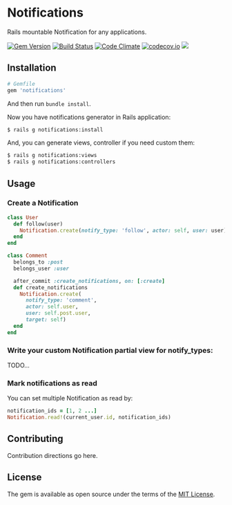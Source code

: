# Notifications

Rails mountable Notification for any applications.

[![Gem Version](https://badge.fury.io/rb/notifications.svg)](https://badge.fury.io/rb/notifications) [![Build Status](https://travis-ci.org/rails-engine/notifications.svg)](https://travis-ci.org/rails-engine/notifications) [![Code Climate](https://codeclimate.com/github/rails-engine/notifications/badges/gpa.svg)](https://codeclimate.com/github/rails-engine/notifications) [![codecov.io](https://codecov.io/github/rails-engine/notifications/coverage.svg?branch=master)](https://codecov.io/github/rails-engine/notifications?branch=master) [![](http://inch-ci.org/github/rails-engine/notifications.svg?branch=master)](http://inch-ci.org/github/rails-engine/notifications?branch=master)

## Installation

```ruby
# Gemfile
gem 'notifications'
```

And then run `bundle install`.

Now you have notifications generator in Rails application:

```bash
$ rails g notifications:install
```

And, you can generate views, controller if you need custom them:

```bash
$ rails g notifications:views
$ rails g notifications:controllers
```

## Usage

### Create a Notification

```ruby
class User
  def follow(user)
    Notification.create(notify_type: 'follow', actor: self, user: user)
  end
end

class Comment
  belongs_to :post
  belongs_user :user

  after_commit :create_notifications, on: [:create]
  def create_notifications
    Notification.create(
      notify_type: 'comment',
      actor: self.user,
      user: self.post.user,
      target: self)
  end
end
```

### Write your custom Notification partial view for notify_types:

TODO...

### Mark notifications as read

You can set multiple Notification as read by:

```ruby
notification_ids = [1, 2 ...]
Notification.read!(current_user.id, notification_ids)
```

## Contributing
Contribution directions go here.

## License
The gem is available as open source under the terms of the [MIT License](http://opensource.org/licenses/MIT).
